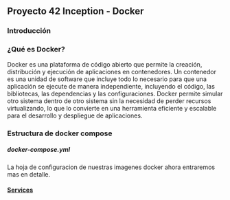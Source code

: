 ## Proyecto 42 Inception - Docker

### Introducción
### ¿Qué es Docker?
Docker es una plataforma de código abierto que permite la creación, distribución y ejecución de aplicaciones en contenedores. Un contenedor es una unidad de software que incluye todo lo necesario para que una aplicación se ejecute de manera independiente, incluyendo el código, las bibliotecas, las dependencias y las configuraciones. Docker permite simular otro sistema dentro de otro sistema sin la necesidad de perder recursos virtualizando, lo que lo convierte en una herramienta eficiente y escalable para el desarrollo y despliegue de aplicaciones.

### Estructura de docker compose
##### docker-compose.yml
La hoja de configuracion de nuestras imagenes docker ahora entraremos mas en detalle.
#### [Services](services.md)
